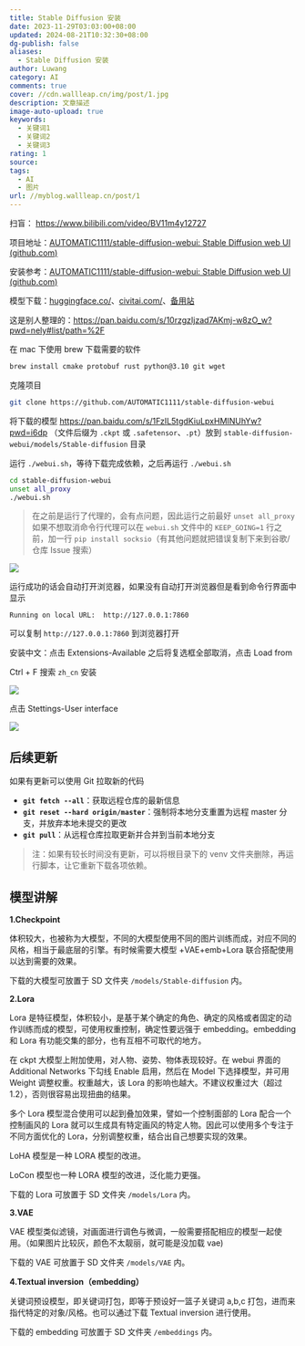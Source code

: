 ```yaml
---
title: Stable Diffusion 安装
date: 2023-11-29T03:03:00+08:00
updated: 2024-08-21T10:32:30+08:00
dg-publish: false
aliases:
  - Stable Diffusion 安装
author: Luwang
category: AI
comments: true
cover: //cdn.wallleap.cn/img/post/1.jpg
description: 文章描述
image-auto-upload: true
keywords:
  - 关键词1
  - 关键词2
  - 关键词3
rating: 1
source: 
tags:
  - AI
  - 图片
url: //myblog.wallleap.cn/post/1
---
```


扫盲： <https://www.bilibili.com/video/BV11m4y12727>

项目地址：[AUTOMATIC1111/stable-diffusion-webui: Stable Diffusion web UI (github.com)](https://github.com/AUTOMATIC1111/stable-diffusion-webui)

安装参考：[AUTOMATIC1111/stable-diffusion-webui: Stable Diffusion web UI (github.com)](https://github.com/AUTOMATIC1111/stable-diffusion-webui#installation-and-running)

模型下载：[huggingface.co/](https://huggingface.co/)、[civitai.com/](https://civitai.com/)、[备用站](https://www.4b3.com)

这是别人整理的：<https://pan.baidu.com/s/10rzgzIjzad7AKmj-w8zO_w?pwd=nely#list/path=%2F>

在 mac 下使用 brew 下载需要的软件

```sh
brew install cmake protobuf rust python@3.10 git wget
```

克隆项目

```sh
git clone https://github.com/AUTOMATIC1111/stable-diffusion-webui
```

将下载的模型 <https://pan.baidu.com/s/1FzIL5tgdKiuLpxHMINUhYw?pwd=i6dp> （文件后缀为 `.ckpt` 或 `.safetensor`、`.pt`）放到 `stable-diffusion-webui/models/Stable-diffusion` 目录

运行 `./webui.sh`，等待下载完成依赖，之后再运行 `./webui.sh`

```sh
cd stable-diffusion-webui
unset all_proxy
./webui.sh
```

> 在之前是运行了代理的，会有点问题，因此运行之前最好 `unset all_proxy` 如果不想取消命令行代理可以在 `webui.sh` 文件中的 `KEEP_GOING=1` 行之前，加一行 `pip install socksio`（有其他问题就把错误复制下来到谷歌/仓库 Issue 搜索）

![](https://cdn.wallleap.cn/img/pic/illustration/202311291524619.png)

运行成功的话会自动打开浏览器，如果没有自动打开浏览器但是看到命令行界面中显示

```
Running on local URL:  http://127.0.0.1:7860
```

可以复制 `http://127.0.0.1:7860` 到浏览器打开

安装中文：点击 Extensions-Available 之后将复选框全部取消，点击 Load from

Ctrl + F 搜索 `zh_cn` 安装

![](https://cdn.wallleap.cn/img/pic/illustration/202311291622567.png)

点击 Stettings-User interface

![](https://cdn.wallleap.cn/img/pic/illustration/202311291625516.png)

## 后续更新

如果有更新可以使用 Git 拉取新的代码

- **`git fetch --all`**：获取远程仓库的最新信息
- **`git reset --hard origin/master`**：强制将本地分支重置为远程 master 分支，并放弃本地未提交的更改
- **`git pull`**：从远程仓库拉取更新并合并到当前本地分支

> 注：如果有较长时间没有更新，可以将根目录下的 venv 文件夹删除，再运行脚本，让它重新下载各项依赖。

## 模型讲解

**1.Checkpoint**

体积较大，也被称为大模型，不同的大模型使用不同的图片训练而成，对应不同的风格，相当于最底层的引擎。有时候需要大模型 +VAE+emb+Lora 联合搭配使用以达到需要的效果。

下载的大模型可放置于 SD 文件夹 `/models/Stable-diffusion` 内。

**2.Lora**

Lora 是特征模型，体积较小，是基于某个确定的角色、确定的风格或者固定的动作训练而成的模型，可使用权重控制，确定性要远强于 embedding。embedding 和 Lora 有功能交集的部分，也有互相不可取代的地方。

在 ckpt 大模型上附加使用，对人物、姿势、物体表现较好。在 webui 界面的 Additional Networks 下勾线 Enable 启用，然后在 Model 下选择模型，并可用 Weight 调整权重。权重越大，该 Lora 的影响也越大。不建议权重过大（超过 1.2），否则很容易出现扭曲的结果。

多个 Lora 模型混合使用可以起到叠加效果，譬如一个控制面部的 Lora 配合一个控制画风的 Lora 就可以生成具有特定画风的特定人物。因此可以使用多个专注于不同方面优化的 Lora，分别调整权重，结合出自己想要实现的效果。

LoHA 模型是一种 LORA 模型的改进。

LoCon 模型也一种 LORA 模型的改进，泛化能力更强。

下载的 Lora 可放置于 SD 文件夹 `/models/Lora` 内。

**3.VAE**

VAE 模型类似滤镜，对画面进行调色与微调，一般需要搭配相应的模型一起使用。（如果图片比较灰，颜色不太靓丽，就可能是没加载 vae)

下载的 VAE 可放置于 SD 文件夹 `/models/VAE` 内。

**4.Textual inversion（embedding）**

关键词预设模型，即关键词打包，即等于预设好一篮子关键词 a,b,c 打包，进而来指代特定的对象/风格。也可以通过下载 Textual inversion 进行使用。

下载的 embedding 可放置于 SD 文件夹 `/embeddings` 内。
